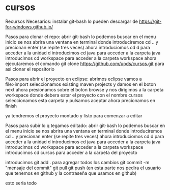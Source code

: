 # cursos
Recursos Necesarios:
instalar git-bash 
  lo pueden descargar de https://git-for-windows.github.io/

Pasos para clonar el repo:
abrir git-bash 
  lo podemos buscar en el menu inicio
se nos abrira una ventana en terminal
 donde introduciremos cd ..   y precionan enter (se repite tres veces)
 ahora introduciomos cd d   para acceder a la unidad d
 introducimos cd java  para acceder a la carpeta java
 introducimos cd workspace para acceder a la carpeta workspace
 ahora ejecutaremos el comando git clone https://github.com/upds/cursos.git  para asi clonar el repositorio
 
 
Pasos para abrir el proyecto en eclipse:
abrimos eclipse 
vamos a file>import
seleccionamos existing maven projects y damos en el boton next
ahora presionamos sobre el boton browse y nos dirigimos a la carpeta workspace donde debera estar el proyecto con el nombre cursos seleccionamos esta carpeta y pulsamos aceptar
ahora precionamos en finish

ya tendremos el proyecto montado y listo para comenzar a editar


Pasos para subir lo q tegamos editado:
abrir git-bash 
  lo podemos buscar en el menu inicio
se nos abrira una ventana en terminal
 donde introduciremos cd ..   y precionan enter (se repite tres veces)
 ahora introduciomos cd d   para acceder a la unidad d
 introducimos cd java  para acceder a la carpeta java
 introducimos cd workspace para acceder a la carpeta workspace
 introducimos cd cursos para acceder a la carpeta del proyecto
 
 introducimos git add .          para agregar todos los cambios
 git commit -m "mensaje del commit"
 git pull
 git push (en esta parte nos pedira el usuario que tenemos en github y la contraseña que usamos en github)
 
 esto seria todo
 


